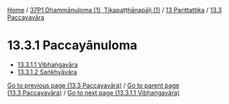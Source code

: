 
[Home](/) / [37P1 Dhammānuloma (1), Tikapaṭṭhānapāḷi (1)](../...md) / [13 Parittattika](...md) / [13.3 Paccayavāra](../37P1/13/13.3.md)

# 13.3.1 Paccayānuloma

* [13.3.1.1 Vibhaṅgavāra](13.3.1/13.3.1.1.md)
* [13.3.1.2 Saṅkhyāvāra](13.3.1/13.3.1.2.md)

[Go to previous page (13.3 Paccayavāra)](../37P1/13/13.3.md) / [Go to parent page (13.3 Paccayavāra)](../37P1/13/13.3.md) / [Go to next page (13.3.1.1 Vibhaṅgavāra)](13.3.1/13.3.1.1.md)


